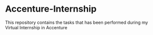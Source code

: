 # Accenture-Internship
This repository contains the tasks that has been performed during my Virtual Internship in Accenture
